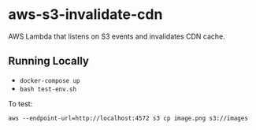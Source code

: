 # aws-s3-invalidate-cdn
AWS Lambda that listens on S3 events and invalidates CDN cache.

## Running Locally

* `docker-compose up`
* `bash test-env.sh`

To test:

`aws --endpoint-url=http://localhost:4572 s3 cp image.png s3://images`
